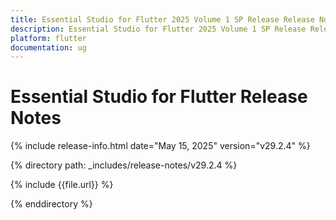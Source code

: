 ```yaml
---
title: Essential Studio for Flutter 2025 Volume 1 SP Release Release Notes  
description: Essential Studio for Flutter 2025 Volume 1 SP Release Release Notes  
platform: flutter
documentation: ug
---
```


# Essential Studio for Flutter  Release Notes  

{% include release-info.html date="May 15, 2025"  version="v29.2.4" %} 

{% directory path: _includes/release-notes/v29.2.4 %}

{% include {{file.url}} %}

{% enddirectory %}